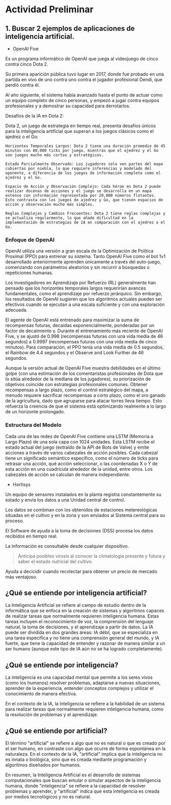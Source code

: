 # Actividad Preliminar

## 1. Buscar 2 ejemplos de aplicaciones de inteligencia artificial.

- OpenAI Five

Es un programa informático de OpenAI que juega al videojuego de cinco contra cinco Dota 2. 

Su primera aparición pública tuvo lugar en 2017, donde fue probado en una partida en vivo de uno contra uno contra el jugador profesional Dendi, que perdió contra él.

Al año siguiente, el sistema había avanzado hasta el punto de actuar como un equipo completo de cinco personas, y empezó a jugar contra equipos profesionales y a demostrar su capacidad para derrotarlos.

Desafíos de la IA en Dota 2:

Dota 2, un juego de estrategia en tiempo real, presenta desafíos únicos para la inteligencia artificial que superan a los juegos clásicos como el ajedrez o el Go:

    Horizontes Temporales Largos: Dota 2 tiene una duración promedio de 45 minutos con 80,000 ticks por juego, mientras que el ajedrez y el Go son juegos mucho más cortos y estratégicos.

    Estado Parcialmente Observado: Los jugadores solo ven partes del mapa cubiertas por niebla, lo que requiere inferencias y modelado del oponente, a diferencia de los juegos de información completa como el ajedrez y el Go.

    Espacio de Acción y Observación Complejo: Cada héroe en Dota 2 puede realizar docenas de acciones y el juego se desarrolla en un mapa extenso con información representada por 20,000 números flotantes. Esto contrasta con los juegos de ajedrez y Go, que tienen espacios de acción y observación mucho más simples.

    Reglas Complejas y Cambios Frecuentes: Dota 2 tiene reglas complejas y se actualiza regularmente, lo que añade dificultad en la implementación de estrategias de IA en comparación con el ajedrez o el Go.

### Enfoque de OpenAI

OpenAI utiliza una versión a gran escala de la Optimización de Política Proximal (PPO) para entrenar su sistema. Tanto OpenAI Five como el bot 1v1 desarrollado anteriormente aprenden únicamente a través del auto-juego, comenzando con parámetros aleatorios y sin recurrir a búsquedas o repeticiones humanas.

Los investigadores en Aprendizaje por Refuerzo (RL) generalmente han pensado que los horizontes temporales largos requerirían avances fundamentales, como el aprendizaje por refuerzo jerárquico. Sin embargo, los resultados de OpenAI sugieren que los algoritmos actuales pueden ser efectivos cuando se ejecutan a una escala suficiente y con una exploración adecuada.

El agente de OpenAI está entrenado para maximizar la suma de recompensas futuras, decaídas exponencialmente, ponderadas por un factor de decaimiento γ. Durante el entrenamiento más reciente de OpenAI Five, γ se ajustó de 0.998 (recompensas futuras con una vida media de 46 segundos) a 0.9997 (recompensas futuras con una vida media de cinco minutos). Para comparación, el PPO tenía una vida media de 0.5 segundos, el Rainbow de 4.4 segundos y el Observe and Look Further de 46 segundos.

Aunque la versión actual de OpenAI Five muestra debilidades en el último golpe (con una estimación de los comentaristas profesionales de Dota que lo sitúa alrededor de la mediana de los jugadores), su priorización de objetivos coincide con estrategias profesionales comunes. Obtener recompensas a largo plazo, como el control estratégico del mapa, a menudo requiere sacrificar recompensas a corto plazo, como el oro ganado de la agricultura, dado que agruparse para atacar torres lleva tiempo. Esto refuerza la creencia de que el sistema está optimizando realmente a lo largo de un horizonte prolongado.

### Estructura del Modelo

Cada una de las redes de OpenAI Five contiene una LSTM (Memoria a Largo Plazo) de una sola capa con 1024 unidades. Esta LSTM recibe el estado actual del juego (extraído de la API de Bots de Valve) y emite acciones a través de varios cabezales de acción posibles. Cada cabezal tiene un significado semántico específico, como el número de ticks para retrasar una acción, qué acción seleccionar, o las coordenadas X o Y de esta acción en una cuadrícula alrededor de la unidad, entre otros. Los cabezales de acción se calculan de manera independiente.

- Hortisys

Un equipo de sensores instalados en la planta registra constantemente su estado y envía los datos a una Unidad central de control.

Los datos se combinan con los obtenidos de estaciones metereológicas situadas en el cultivo y en la zona y son enviados al Sistema central para su proceso.

El Software de ayuda a la toma de decisiones (DSS) procesa los datos recibidos en tiempo real.

La información es consultable desde cualquier dispositivo.

>Anticipa posibles virosis al conocer la climatologia presente y futura y saber el estado nutricial del cultivo.

Ayuda a decicidir cuando recolectar para obtener un precio de mercado más ventajoso.

## ¿Qué se entiende por inteligencia artificial?

La Inteligencia Artificial se refiere al campo de estudio dentro de la informática que se enfoca en la creación de sistemas y algoritmos capaces de realizar tareas que normalmente requieren inteligencia humana. Estas tareas incluyen el reconocimiento de voz, la comprensión del lenguaje natural, la toma de decisiones, y el aprendizaje a partir de datos. La IA puede ser dividida en dos grandes áreas: IA débil, que se especializa en una tarea específica y no tiene una comprensión general del mundo, y IA fuerte, que tiene la capacidad de entender y razonar de manera similar a un ser humano (aunque este tipo de IA aún no se ha logrado completamente).

## ¿Qué se entiende por inteligencia?

La inteligencia es una capacidad mental que permite a los seres vivos (como los humanos) resolver problemas, adaptarse a nuevas situaciones, aprender de la experiencia, entender conceptos complejos y utilizar el conocimiento de manera efectiva. 

En el contexto de la IA, la inteligencia se refiere a la habilidad de un sistema para realizar tareas que normalmente requieren inteligencia humana, como la resolución de problemas y el aprendizaje.

## ¿Qué se entiende por artificial?


El término "artificial" se refiere a algo que no es natural o que es creado por el ser humano, en contraste con algo que ocurre de forma espontánea en la naturaleza. En el contexto de la IA, "artificial" implica que la inteligencia no es innata o biológica, sino que es creada mediante programación y algoritmos diseñados por humanos.

En resumen, la Inteligencia Artificial es el desarrollo de sistemas computacionales que buscan emular o simular aspectos de la inteligencia humana, donde "inteligencia" se refiere a la capacidad de resolver problemas y aprender, y "artificial" indica que esta inteligencia es creada por medios tecnológicos y no es natural.